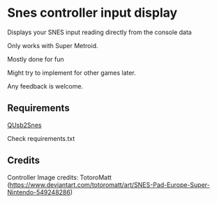 # Snes controller input display
Displays your SNES input reading directly from the console data

Only works with Super Metroid.

Mostly done for fun

Might try to implement for other games later.

Any feedback is welcome.

## Requirements
[QUsb2Snes](https://skarsnik.github.io/QUsb2snes/)

Check requirements.txt

## Credits

Controller Image credits: TotoroMatt (https://www.deviantart.com/totoromatt/art/SNES-Pad-Europe-Super-Nintendo-549248286)